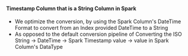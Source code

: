 <!-- --- title: Index to Spark Conversion -->

#### Timestamp Column that is a String Column in Spark

* We optimize the conversion, by using the Spark Column's DateTime Format to convert from an Index provided DateTime to a String
* As opposed to the default conversion pipeline of Converting the ISO String -&gt; DateTime -&gt; Spark Timestamp value -&gt; value in Spark Column's DataType



